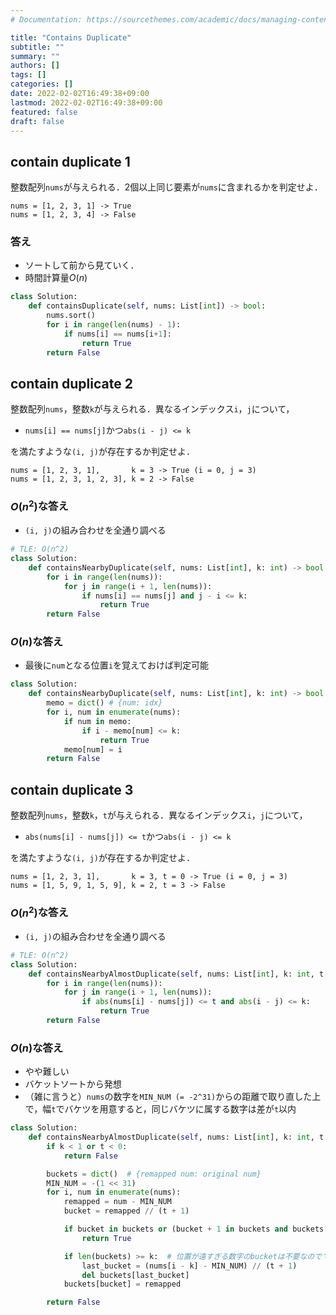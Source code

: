 ```yaml
---
# Documentation: https://sourcethemes.com/academic/docs/managing-content/

title: "Contains Duplicate"
subtitle: ""
summary: ""
authors: []
tags: []
categories: []
date: 2022-02-02T16:49:38+09:00
lastmod: 2022-02-02T16:49:38+09:00
featured: false
draft: false
---
```


## contain duplicate 1

整数配列`nums`が与えられる．2個以上同じ要素が`nums`に含まれるかを判定せよ．

```
nums = [1, 2, 3, 1] -> True
nums = [1, 2, 3, 4] -> False
```

### 答え

- ソートして前から見ていく．
- 時間計算量$O(n)$

```python
class Solution:
    def containsDuplicate(self, nums: List[int]) -> bool:
        nums.sort()
        for i in range(len(nums) - 1):
            if nums[i] == nums[i+1]:
                return True
        return False
```

## contain duplicate 2

整数配列`nums`，整数`k`が与えられる．異なるインデックス`i`，`j`について，

- `nums[i] == nums[j]`かつ`abs(i - j) <= k`

を満たすような`(i, j)`が存在するか判定せよ．

```
nums = [1, 2, 3, 1],       k = 3 -> True (i = 0, j = 3)
nums = [1, 2, 3, 1, 2, 3], k = 2 -> False
```

### $O(n^2)$な答え

- `(i, j)`の組み合わせを全通り調べる

```python
# TLE: O(n^2)
class Solution:
    def containsNearbyDuplicate(self, nums: List[int], k: int) -> bool:
        for i in range(len(nums)):
            for j in range(i + 1, len(nums)):
                if nums[i] == nums[j] and j - i <= k:
                    return True
        return False
```

### $O(n)$な答え

- 最後に`num`となる位置`i`を覚えておけば判定可能

```python
class Solution:
    def containsNearbyDuplicate(self, nums: List[int], k: int) -> bool:
        memo = dict() # {num: idx}
        for i, num in enumerate(nums):
            if num in memo:
                if i - memo[num] <= k:
                    return True
            memo[num] = i
        return False
```

## contain duplicate 3

整数配列`nums`，整数`k`，`t`が与えられる．異なるインデックス`i`，`j`について，

- `abs(nums[i] - nums[j]) <= t`かつ`abs(i - j) <= k`

を満たすような`(i, j)`が存在するか判定せよ．

```
nums = [1, 2, 3, 1],       k = 3, t = 0 -> True (i = 0, j = 3)
nums = [1, 5, 9, 1, 5, 9], k = 2, t = 3 -> False
```

### $O(n^2)$な答え

- `(i, j)`の組み合わせを全通り調べる

```python
# TLE: O(n^2)
class Solution:
    def containsNearbyAlmostDuplicate(self, nums: List[int], k: int, t: int) -> bool:
        for i in range(len(nums)):
            for j in range(i + 1, len(nums)):
                if abs(nums[i] - nums[j]) <= t and abs(i - j) <= k:
                    return True
        return False
```

### $O(n)$な答え

- やや難しい
- バケットソートから発想
- （雑に言うと）`nums`の数字を`MIN_NUM (= -2^31)`からの距離で取り直した上で，幅`t`でバケツを用意すると，同じバケツに属する数字は差が`t`以内

```python
class Solution:
    def containsNearbyAlmostDuplicate(self, nums: List[int], k: int, t: int) -> bool:
        if k < 1 or t < 0:
            return False

        buckets = dict()  # {remapped num: original num}
        MIN_NUM = -(1 << 31)
        for i, num in enumerate(nums):
            remapped = num - MIN_NUM
            bucket = remapped // (t + 1)

            if bucket in buckets or (bucket + 1 in buckets and buckets[bucket + 1] - remapped <= t) or (bucket - 1 in buckets and remapped - buckets[bucket - 1] <= t):
                return True

            if len(buckets) >= k:  # 位置が遠すぎる数字のbucketは不要なのでで消す
                last_bucket = (nums[i - k] - MIN_NUM) // (t + 1)
                del buckets[last_bucket]
            buckets[bucket] = remapped

        return False
```
